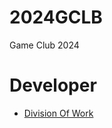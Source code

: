 # 2024GCLB
Game Club 2024




# Developer
- [Division Of Work](https://docs.google.com/spreadsheets/d/1Q2bEpsP-Jee5zhxXH9fhuvnC3LQ5vIaI/edit?usp=sharing&ouid=116864818852378694214&rtpof=true&sd=true)
